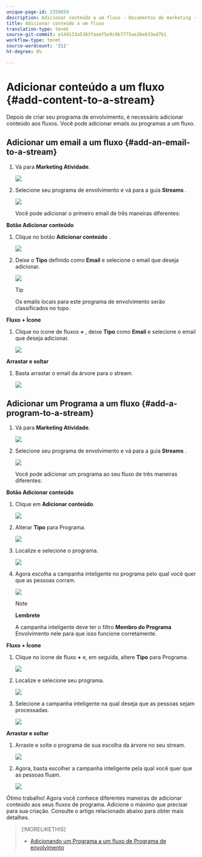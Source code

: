 ```yaml
---
unique-page-id: 2359659
description: Adicionar conteúdo a um fluxo - Documentos de marketing - Documentação do produto
title: Adicionar conteúdo a um fluxo
translation-type: tm+mt
source-git-commit: e149133a5383faaef5e9c9b7775ae36e633ed7b1
workflow-type: tm+mt
source-wordcount: '311'
ht-degree: 0%

---
```



# Adicionar conteúdo a um fluxo {#add-content-to-a-stream}

Depois de criar seu programa de envolvimento, é necessário adicionar conteúdo aos fluxos. Você pode adicionar emails ou programas a um fluxo.

## Adicionar um email a um fluxo {#add-an-email-to-a-stream}

1. Vá para **Marketing Atividade**.

   ![](assets/login-marketing-activities-1.png)

1. Selecione seu programa de envolvimento e vá para a guia **Streams** .

   ![](assets/streamstab.jpg)

   Você pode adicionar o primeiro email de três maneiras diferentes:

**Botão Adicionar conteúdo**

1. Clique no botão **Adicionar conteúdo** .

   ![](assets/addcontentbutton.jpg)

1. Deixe o **Tipo** definido como **Email** e selecione o email que deseja adicionar.

   ![](assets/image2014-9-15-15-3a44-3a58.png)

   >[!TIP]
   >
   >Os emails locais para este programa de envolvimento serão classificados no topo.

**Fluxo + Ícone**

1. Clique no ícone de fluxos **+** , deixe **Tipo** como **Email** e selecione o email que deseja adicionar.

   ![](assets/image2014-9-15-15-3a45-3a25.png)

**Arrastar e soltar**

1. Basta arrastar o email da árvore para o stream.

   ![](assets/dragstreamcontent.jpg)

## Adicionar um Programa a um fluxo {#add-a-program-to-a-stream}

1. Vá para **Marketing Atividade**.

   ![](assets/login-marketing-activities-1.png)

1. Selecione seu programa de envolvimento e vá para a guia **Streams** .

   ![](assets/streamstab.jpg)

   Você pode adicionar um programa ao seu fluxo de três maneiras diferentes:

**Botão Adicionar conteúdo**

1. Clique em **Adicionar conteúdo**.

   ![](assets/image2014-9-15-15-3a45-3a51.png)

1. Alterar **Tipo** para Programa.

   ![](assets/image2014-9-15-15-3a46-3a0.png)

1. Localize e selecione o programa.

   ![](assets/image2014-9-15-15-3a46-3a11.png)

1. Agora escolha a campanha inteligente no programa pelo qual você quer que as pessoas corram.

   ![](assets/image2014-9-15-15-3a46-3a17.png)

   >[!NOTE]
   >
   >**Lembrete**
   >
   >
   >A campanha inteligente deve ter o filtro **Membro do Programa** Envolvimento nele para que isso funcione corretamente.

**Fluxo + Ícone**

1. Clique no ícone de fluxo **+** e, em seguida, altere **Tipo** para Programa.

   ![](assets/image2014-9-15-15-3a46-3a43.png)

1. Localize e selecione seu programa.

   ![](assets/image2014-9-15-15-3a46-3a49.png)

1. Selecione a campanha inteligente na qual deseja que as pessoas sejam processadas.

   ![](assets/image2014-9-15-15-3a46-3a54.png)

**Arrastar e soltar**

1. Arraste e solte o programa de sua escolha da árvore no seu stream.

   ![](assets/streamcadence.jpg)

1. Agora, basta escolher a campanha inteligente pela qual você quer que as pessoas fluam.

   ![](assets/image2014-9-15-15-3a47-3a8.png)

Ótimo trabalho! Agora você conhece diferentes maneiras de adicionar conteúdo aos seus fluxos de programa. Adicione o máximo que precisar para sua criação. Consulte o artigo relacionado abaixo para obter mais detalhes.

>[!MORELIKETHIS]
>
>* [Adicionando um Programa a um fluxo de Programa de envolvimento](adding-a-program-to-an-engagement-program-stream.md)

>



